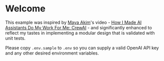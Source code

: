 # Welcome

This example was inspired by [Maya Akim](https://www.youtube.com/@maya-akim)'s video - [How I Made AI Assistants Do My Work For Me: CrewAI](https://www.youtube.com/watch?v=kJvXT25LkwA) - and significantly enhanced to reflect my tastes in implementing a modular design that is validated with unit tests.

Please copy `.env.sample` to `.env` so you can supply a valid OpenAI API key and any other desired environment variables.
